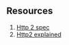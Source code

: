 

## Resources
1. [Http 2 spec](https://http2.github.io/http2-spec/#ConnectionHeader)
2. [Http2 explained](https://http2-explained.haxx.se/en/part2)
